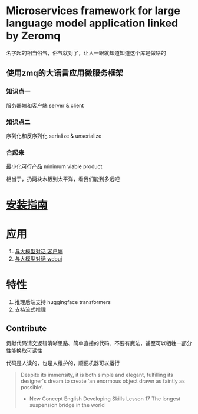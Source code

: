 # Microservices framework for large language model application linked by Zeromq

名字起的相当俗气，俗气就对了，让人一眼就知道知道这个库是做啥的

## 使用zmq的大语言应用微服务框架

### 知识点一
服务器端和客户端 server & client

### 知识点二
序列化和反序列化 serialize & unserialize

### 合起来
最小化可行产品 minimum viable product

相当于，扔两块木板到太平洋，看我们能到多远吧

# [安装指南](./setup)


# 应用
1. [与大模型对话 客户端](./applications/chat_cli)
2. [与大模型对话 webui](./applications/chat_webui)

# 特性
1. 推理后端支持 huggingface transformers
2. 支持流式推理

## Contribute
贡献代码请交逻辑清晰思路、简单直接的代码、不要有魔法，甚至可以牺牲一部分性能换取可读性

代码是人读的，也是人维护的，顺便机器可以运行

> Despite its immensity, it is both simple and elegant, fulfilling its designer's dream to create ‘an enormous object drawn as faintly as possible’.
> - New Concept English Developing Skills Lesson 17 The longest suspension bridge in the world